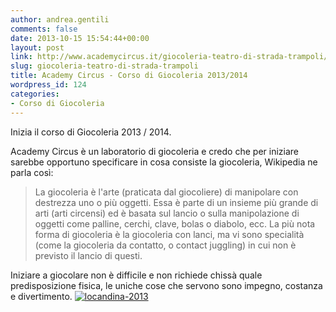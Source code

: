 ```yaml
---
author: andrea.gentili
comments: false
date: 2013-10-15 15:54:44+00:00
layout: post
link: http://www.academycircus.it/giocoleria-teatro-di-strada-trampoli/
slug: giocoleria-teatro-di-strada-trampoli
title: Academy Circus - Corso di Giocoleria 2013/2014
wordpress_id: 124
categories:
- Corso di Giocoleria
---
```


Inizia il corso di Giocoleria 2013 / 2014.

<!-- more -->

Academy Circus è un laboratorio di giocoleria e credo che per iniziare sarebbe opportuno specificare in cosa consiste la giocoleria, Wikipedia ne parla così:


<blockquote>La giocoleria è l'arte (praticata dal giocoliere) di manipolare con destrezza uno o più oggetti. Essa è parte di un insieme più grande di arti (arti circensi) ed è basata sul lancio o sulla manipolazione di oggetti come palline, cerchi, clave, bolas o diabolo, ecc. La più nota forma di giocoleria è la giocoleria con lanci, ma vi sono specialità (come la giocoleria da contatto, o contact juggling) in cui non è previsto il lancio di questi.</blockquote>


Iniziare a giocolare non è difficile e non richiede chissà quale predisposizione fisica, le uniche cose che servono sono impegno, costanza e divertimento.
[![locandina-2013](http://www.academycircus.it/wp-content/uploads/2012/11/locandina-2013-315x450.jpg)](http://www.academycircus.it/wp-content/uploads/2012/11/locandina-2013.jpg)
